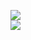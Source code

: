 [![](https://img.shields.io/badge/Made%20With-Github%20Spray-lightgrey.svg?style=for-the-badge&logo=github)](https://github.com/Annihil/github-spray#12151)  
[![](https://i.imgur.com/2DrTn0Z.gif)](https://github.com/Annihil/github-spray)